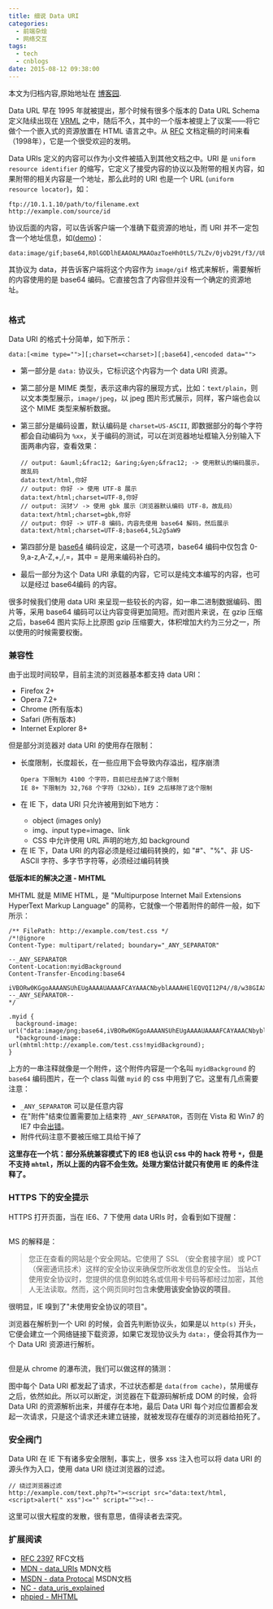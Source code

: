 ```yaml
---
title: 细说 Data URI
categories:
  - 前端杂烩
  - 网络交互
tags:
  - tech
  - cnblogs
date: 2015-08-12 09:38:00
---
```


<div class="history-article">本文为归档内容,原始地址在 <a href="http://www.cnblogs.com/hustskyking/archive/2015/08/12/data-uri.html" target="_blank">博客园</a>.</div>

<p><span>Data URL 早在 1995 年就被提出，那个时候有很多个版本的 Data URL Schema 定义陆续出现在 </span><a href="https://zh.wikipedia.org/zh-cn/VRML">VRML</a><span> 之中，随后不久，其中的一个版本被提上了议案&mdash;&mdash;将它做个一个嵌入式的资源放置在 HTML 语言之中。从 </span><a href="http://www.ietf.org/rfc/rfc2397.txt">RFC</a><span> 文档定稿的时间来看（1998年），它是一个很受欢迎的发明。</span></p>
<p>Data URIs 定义的内容可以作为小文件被插入到其他文档之中。URI 是 <code>uniform resource identifier</code> 的缩写，它定义了接受内容的协议以及附带的相关内容，如果附带的相关内容是一个地址，那么此时的 URI 也是一个 URL (<code>uniform resource locator</code>)，如：</p>

```
ftp://10.1.1.10/path/to/filename.ext
http://example.com/source/id

```

<p>协议后面的内容，可以告诉客户端一个准确下载资源的地址，而 URI 并不一定包含一个地址信息，如(<a href="data:image/gif;base64,R0lGODlhEAAOALMAAOazToeHh0tLS/7LZv/0jvb29t/f3//Ub//ge8WSLf/rhf/3kdbW1mxsbP//mf///yH5BAAAAAAALAAAAAAQAA4AAARe8L1Ekyky67QZ1hLnjM5UUde0ECwLJoExKcppV0aCcGCmTIHEIUEqjgaORCMxIC6e0CcguWw6aFjsVMkkIr7g77ZKPJjPZqIyd7sJAgVGoEGv2xsBxqNgYPj/gAwXEQA7" target="_blank">demo</a>)：</p>

```
data:image/gif;base64,R0lGODlhEAAOALMAAOazToeHh0tLS/7LZv/0jvb29t/f3//Ub//ge8WSLf/rhf/3kdbW1mxsbP//mf///yH5BAAAAAAALAAAAAAQAA4AAARe8L1Ekyky67QZ1hLnjM5UUde0ECwLJoExKcppV0aCcGCmTIHEIUEqjgaORCMxIC6e0CcguWw6aFjsVMkkIr7g77ZKPJjPZqIyd7sJAgVGoEGv2xsBxqNgYPj/gAwXEQA7

```

<p>其协议为 data，并告诉客户端将这个内容作为 <code>image/gif</code> 格式来解析，需要解析的内容使用的是 base64 编码。它直接包含了内容但并没有一个确定的资源地址。</p>
<p><img src="http://images0.cnblogs.com/blog2015/387325/201508/120937188795030.png" alt=""></p>
<h3 id="_1"><a class="headeranchor-link" name="user-content-_1" href="#_1"></a>格式</h3>
<p>Data URI 的格式十分简单，如下所示：</p>

```
data:[<mime type="">][;charset=<charset>][;base64],<encoded data="">

```
</encoded></charset></mime>
<ul>
<li>
<p>第一部分是 <code>data:</code> 协议头，它标识这个内容为一个 data URI 资源。</p>
</li>
<li>
<p>第二部分是 MIME 类型，表示这串内容的展现方式，比如：<code>text/plain</code>，则以文本类型展示，<code>image/jpeg</code>，以 jpeg 图片形式展示，同样，客户端也会以这个 MIME 类型来解析数据。</p>
</li>
<li>
<p>第三部分是编码设置，默认编码是 <code>charset=US-ASCII</code>, 即数据部分的每个字符都会自动编码为 <code>%xx</code>，关于编码的测试，可以在浏览器地址框输入分别输入下面两串内容，查看效果：
</p>

```
// output: &auml;&frac12; &aring;&yen;&frac12; -> 使用默认的编码展示，故乱码
data:text/html,你好
// output: 你好 -> 使用 UTF-8 展示
data:text/html;charset=UTF-8,你好
// output: 浣犲ソ -> 使用 gbk 展示（浏览器默认编码 UTF-8，故乱码）
data:text/html;charset=gbk,你好
// output: 你好 -> UTF-8 编码，内容先使用 base64 解码，然后展示
data:text/html;charset=UTF-8;base64,5L2g5aW9 

```

</li>
<li>
<p>第四部分是 <a href="http://en.wikipedia.org/wiki/Base64">base64</a> 编码设定，这是一个可选项，base64 编码中仅包含 0-9,a-z,A-Z,+,/,=，其中 = 是用来编码补白的。</p>
</li>
<li>
<p>最后一部分为这个 Data URI 承载的内容，它可以是纯文本编写的内容，也可以是经过 base64编码 的内容。</p>
</li>
</ul>
<p>很多时候我们使用 data URI 来呈现一些较长的内容，如一串二进制数据编码、图片等，采用 base64 编码可以让内容变得更加简短。而对图片来说，在 gzip 压缩之后，base64 图片实际上比原图 gzip 压缩要大，体积增加大约为三分之一，所以使用的时候需要权衡。</p>
<h3 id="_2"><a class="headeranchor-link" name="user-content-_2" href="#_2"></a>兼容性</h3>
<p>由于出现时间较早，目前主流的浏览器基本都支持 data URI：</p>
<ul>
<li>Firefox 2+</li>
<li>Opera 7.2+</li>
<li>Chrome (所有版本)</li>
<li>Safari (所有版本)</li>
<li>Internet Explorer 8+</li>
</ul>
<p>但是部分浏览器对 data URI 的使用存在限制：</p>
<ul>
<li>
<p>长度限制，长度超长，在一些应用下会导致内存溢出，程序崩溃
</p>

```
Opera 下限制为 4100 个字符，目前已经去掉了这个限制
IE 8+ 下限制为 32,768 个字符（32kb），IE9 之后移除了这个限制

```

</li>
<li>
<p>在 IE 下，data URI 只允许被用到如下地方：</p>
<ul>
<li>object (images only)</li>
<li>img、input type=image、link</li>
<li>CSS 中允许使用 URL 声明的地方,如 background</li>
</ul>
</li>
<li>在 IE 下，Data URI 的内容必须是经过编码转换的，如 "#"、"%"、非 US-ASCII 字符、多字节字符等，必须经过编码转换</li>
</ul>
<p><strong>低版本IE的解决之道 - MHTML</strong></p>
<p>MHTML 就是 MIME HTML，是 "Multipurpose Internet Mail Extensions HyperText Markup Language" 的简称，它就像一个带着附件的邮件一般，如下所示：</p>

```
/** FilePath: http://example.com/test.css */
/*!@ignore
Content-Type: multipart/related; boundary="_ANY_SEPARATOR"

--_ANY_SEPARATOR
Content-Location:myidBackground
Content-Transfer-Encoding:base64

iVBORw0KGgoAAAANSUhEUgAAAAUAAAAFCAYAAACNbyblAAAAHElEQVQI12P4//8/w38GIAXDIBKE0DHxgljNBAAO9TXL0Y4OHwAAAABJRU5ErkJggg==
--_ANY_SEPARATOR--
*/

.myid {
  background-image: url("data:image/png;base64,iVBORw0KGgoAAAANSUhEUgAAAAUAAAAFCAYAAACNbyblAAAAHElEQVQI12P4//8/w38GIAXDIBKE0DHxgljNBAAO9TXL0Y4OHwAAAABJRU5ErkJggg==");
  *background-image: url(mhtml:http://example.com/test.css!myidBackground);
}

```

<p><span>上方的一串注释就像是一个附件，这个附件内容是一个名叫 </span><code>myidBackground</code><span> 的 </span><code>base64</code><span> 编码图片，在一个 class 叫做 </span><code>myid</code><span> 的 css 中用到了它。这里有几点需要注意：</span></p>
<ul>
<li><code>_ANY_SEPARATOR</code> 可以是任意内容</li>
<li>在"附件"结束位置需要加上结束符 <code>_ANY_SEPARATOR</code>，否则在 Vista 和 Win7 的 IE7 中会<a href="http://www.phpied.com/the-proper-mhtml-syntax/">出错</a>。</li>
<li>附件代码注意不要被压缩工具给干掉了</li>
</ul>
<p><strong>这里存在一个坑：部分系统兼容模式下的 IE8 也认识 css 中的 hack 符号 <code>*</code>，但是不支持 <code>mhtml</code>，所以上面的内容不会生效。处理方案估计就只有使用 IE 的条件注释了。</strong></p>
<h3 id="https"><a class="headeranchor-link" name="user-content-https" href="#https"></a>HTTPS 下的安全提示</h3>
<p>HTTPS 打开页面，当在 IE6、7 下使用 data URIs 时，会看到如下提醒：</p>
<p><img src="http://images0.cnblogs.com/blog2015/387325/201508/120937285514109.png" alt=""></p>
<p>MS 的解释是：</p>
<blockquote>
<p>您正在查看的网站是个安全网站。它使用了 SSL （安全套接字层）或 PCT（保密通讯技术）这样的安全协议来确保您所收发信息的安全性。 
当站点使用安全协议时，您提供的信息例如姓名或信用卡号码等都经过加密，其他人无法读取。然而，这个网页同时包含<strong>未使用该安全协议的项目</strong>。 </p>

</blockquote>
<p>很明显，IE 嗅到了"未使用安全协议的项目"。</p>
<p>浏览器在解析到一个 URI 的时候，会首先判断协议头，如果是以 <code>http(s)</code> 开头，它便会建立一个网络链接下载资源，如果它发现协议头为 <code>data:</code>，便会将其作为一个 Data URI 资源进行解析。</p>
<p><img src="http://images0.cnblogs.com/blog2015/387325/201508/120937376765288.png" alt=""></p>
<p>但是从 chrome 的瀑布流，我们可以做这样的猜测：</p>
<p>图中每个 Data URI 都发起了请求，不过状态都是 <code>data(from cache)</code>，禁用缓存之后，依然如此。所以可以断定，浏览器在下载源码解析成 DOM 的时候，会将 Data URI 的资源解析出来，并缓存在本地，最后 Data URI 每个对应位置都会发起一次请求，只是这个请求还未建立链接，就被发现存在缓存的浏览器给拍死了。</p>
<h3 id="_3"><a class="headeranchor-link" name="user-content-_3" href="#_3"></a>安全阀门</h3>
<p>Data URI 在 IE 下有诸多安全限制，事实上，很多 xss 注入也可以将 data URI 的源头作为入口，使用 data URI 绕过浏览器的过滤。</p>

```
// 绕过浏览器过滤
http://example.com/text.php?t="><script src="data:text/html,<script>alert(" xss")<="" script=""><!--

```
</script>
<p>这里可以很大程度的发散，很有意思，值得读者去深究。</p>
<h3 id="_4"><a class="headeranchor-link" name="user-content-_4" href="#_4"></a>扩展阅读</h3>
<ul>
<li><a href="http://www.ietf.org/rfc/rfc2397.txt">RFC 2397</a> RFC文档</li>
<li><a href="https://developer.mozilla.org/zh-CN/docs/data_URIs">MDN - data_URIs</a> MDN文档</li>
<li><a href="https://msdn.microsoft.com/en-us/library/cc848897(VS.85).aspx">MSDN - data Protocal</a> MSDN文档</li>
<li><a href="http://www.nczonline.net/blog/2009/10/27/data-uris-explained/">NC - data_uris_explained</a></li>
<li><a href="http://www.phpied.com/mhtml-when-you-need-data-uris-in-ie7-and-under/">phpied - MHTML</a></li>
</ul>